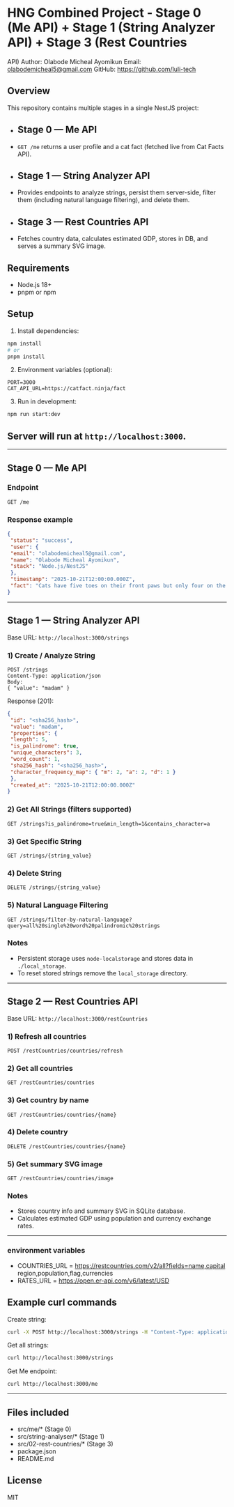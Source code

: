 # HNG Combined Project - Stage 0 (Me API) + Stage 1 (String Analyzer API) + Stage 3 (Rest Countries
API)
Author: Olabode Micheal Ayomikun
Email: olabodemicheal5@gmail.com
GitHub: https://github.com/luli-tech
## Overview
This repository contains multiple stages in a single NestJS project:
- ## Stage 0 — Me API
- `GET /me` returns a user profile and a cat fact (fetched live from Cat Facts API).
- ## Stage 1 — String Analyzer API
- Provides endpoints to analyze strings, persist them server-side, filter them (including natural language
filtering), and delete them.
- ## Stage 3 — Rest Countries API
- Fetches country data, calculates estimated GDP, stores in DB, and serves a summary SVG image.
## Requirements
- Node.js 18+
- pnpm or npm
## Setup
1. Install dependencies:
```bash
npm install
# or
pnpm install
```
2. Environment variables (optional):
```
PORT=3000
CAT_API_URL=https://catfact.ninja/fact
```
3. Run in development:
```bash
npm run start:dev
```
## Server will run at `http://localhost:3000`.
---
## Stage 0 — Me API
### Endpoint
```
GET /me
```
### Response example
```json
{
 "status": "success",
 "user": {
 "email": "olabodemicheal5@gmail.com",
 "name": "Olabode Micheal Ayomikun",
 "stack": "Node.js/NestJS"
 },
 "timestamp": "2025-10-21T12:00:00.000Z",
 "fact": "Cats have five toes on their front paws but only four on the back ones."
}
```
---
## Stage 1 — String Analyzer API
Base URL: `http://localhost:3000/strings`
### 1) Create / Analyze String
```
POST /strings
Content-Type: application/json
Body:
{ "value": "madam" }
```
Response (201):
```json
{
 "id": "<sha256_hash>",
 "value": "madam",
 "properties": {
 "length": 5,
 "is_palindrome": true,
 "unique_characters": 3,
 "word_count": 1,
 "sha256_hash": "<sha256_hash>",
 "character_frequency_map": { "m": 2, "a": 2, "d": 1 }
 },
 "created_at": "2025-10-21T12:00:00.000Z"
}
```
### 2) Get All Strings (filters supported)
```
GET /strings?is_palindrome=true&min_length=1&contains_character=a
```
### 3) Get Specific String
```
GET /strings/{string_value}
```
### 4) Delete String
```
DELETE /strings/{string_value}
```
### 5) Natural Language Filtering
```
GET /strings/filter-by-natural-language?query=all%20single%20word%20palindromic%20strings
```
### Notes
- Persistent storage uses `node-localstorage` and stores data in `./local_storage`.
- To reset stored strings remove the `local_storage` directory.
---
## Stage 2 — Rest Countries API
Base URL: `http://localhost:3000/restCountries`
### 1) Refresh all countries
```
POST /restCountries/countries/refresh
```
### 2) Get all countries
```
GET /restCountries/countries
```
### 3) Get country by name
```
GET /restCountries/countries/{name}
```
### 4) Delete country
```
DELETE /restCountries/countries/{name}
```
### 5) Get summary SVG image
```
GET /restCountries/countries/image
```
### Notes
- Stores country info and summary SVG in SQLite database.
- Calculates estimated GDP using population and currency exchange rates.
---
### environment variables
- COUNTRIES_URL = https://restcountries.com/v2/all?fields=name,capital region,population,flag,currencies
- RATES_URL = https://open.er-api.com/v6/latest/USD
## Example curl commands
Create string:
```bash
curl -X POST http://localhost:3000/strings -H "Content-Type: application/json" -d '{"value":"madam"}'
```
Get all strings:
```bash
curl http://localhost:3000/strings
```
Get Me endpoint:
```bash
curl http://localhost:3000/me
```
---
## Files included
- src/me/* (Stage 0)
- src/string-analyser/* (Stage 1)
- src/02-rest-countries/* (Stage 3)
- package.json
- README.md
## License
MIT
